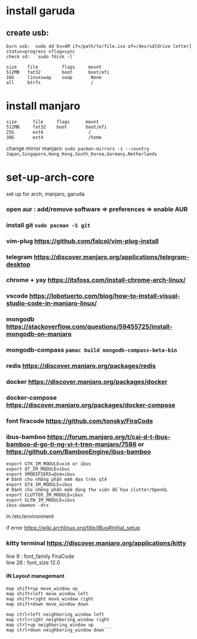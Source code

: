 # install garuda
## create usb: 
```
burn usb:  sudo dd bs=4M if=/path/to/file.iso of=/dev/sd[drive letter] status=progress oflag=sync
check sd:  `sudo fdisk -l`
```

```
size    file         flags     mount
512MB   fat32        boot      boot/efi
16G     linuxswap    swap       None    
all     btrfs                   /
```
# install manjaro
```
size      file     flags      mount
512MB     fat32    boot       boot/efi
25G       ext4                 /
30G       ext4                 /home
```
change mirror manjaro: ```sudo pacman-mirrors -s --country Japan,Singapore,Hong_Kong,South_Korea,Germany,Netherlands```
# set-up-arch-core 
set up for arch, manjaro, garuda

### open aur : add/remove software => preferences => enable AUR    
### install git `sudo pacman -S git`    
### vim-plug https://github.com/falcol/vim-plug-install
### telegram https://discover.manjaro.org/applications/telegram-desktop
### chrome + yay https://itsfoss.com/install-chrome-arch-linux/
### vscode https://lobotuerto.com/blog/how-to-install-visual-studio-code-in-manjaro-linux/   
### mongodb https://stackoverflow.com/questions/59455725/install-mongodb-on-manjaro
### mongodb-compass `pamac build mongodb-compass-beta-bin`   
### redis https://discover.manjaro.org/packages/redis
### docker https://discover.manjaro.org/packages/docker
### docker-compose https://discover.manjaro.org/packages/docker-compose
### font firacode https://github.com/tonsky/FiraCode
### ibus-bamboo https://forum.manjaro.org/t/cai-d-t-ibus-bamboo-d-go-ti-ng-vi-t-tren-manjaro/7586 or https://github.com/BambooEngine/ibus-bamboo
````
export GTK_IM_MODULE=xim or ibus
export QT_IM_MODULE=ibus
export XMODIFIERS=@im=ibus
# Dành cho những phần mềm dựa trên qt4
export QT4_IM_MODULE=ibus
# Dành cho những phần mềm dùng thư viện đồ họa clutter/OpenGL
export CLUTTER_IM_MODULE=ibus
export GLFW_IM_MODULE=ibus
ibus-daemon -drx
````
in /etc/environment

if error https://wiki.archlinux.org/title/IBus#Initial_setup


### kitty terminal https://discover.manjaro.org/applications/kitty   
  line 9 : font_family FiraCode    
  line 26 : font_size 12.0    
#### IN Layout managemant  
```enabled_layouts grid                                                           
map shift+up move_window up                                                   
map shift+left move_window left                                                
map shift+right move_window right                                              
map shift+down move_window down                                                
                                                                                 
map ctrl+left neighboring_window left                                          
map ctrl+right neighboring_window right                                        
map ctrl+up neighboring_window up                                              
map ctrl+down neighboring_window down```
